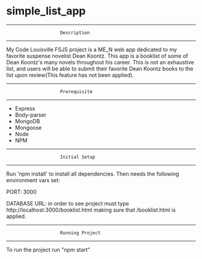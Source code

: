 # simple_list_app
******************************************************************
						Description
******************************************************************

My Code Louisville FSJS project is a ME_N web app dedicated to my favorite suspense novelist Dean Koontz. This app is a booklist of some of Dean Koontz's many novels throughout his career.  This is not an exhaustive list, and users will be able to submit their favorite Dean Koontz books to the list upon review(This feature has not been applied).

******************************************************************
						Prerequisite
******************************************************************
- Express
- Body-parser
- MongoDB
- Mongoose
- Node 
- NPM

******************************************************************
						Initial Setup
******************************************************************
Run 'npm install' to install all dependencies.
Then needs the following environment vars set:

PORT: 3000

DATABASE URL: in order to see project must type http://localhost:3000/booklist.html making sure that /booklist.html is applied.

******************************************************************
						Running Project
******************************************************************
To run the project run "npm start"

